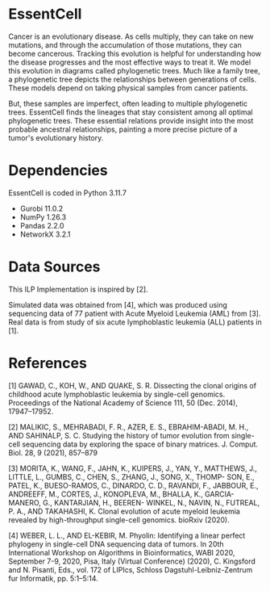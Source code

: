 # EssentCell 

Cancer is an evolutionary disease. As cells multiply, they can take on new mutations, and through the accumulation of those mutations, they can become cancerous. Tracking this evolution is helpful for understanding how the disease progresses and the most effective ways to treat it. We model this evolution in diagrams called phylogenetic trees. Much like a family tree, a phylogenetic tree depicts the relationships between generations of cells. These models depend on taking physical samples from cancer patients. 

But, these samples are imperfect, often leading to multiple phylogenetic trees. EssentCell finds the lineages that stay consistent among all optimal phylogenetic trees. These essential relations provide insight into the most probable ancestral relationships, painting a more precise picture of a tumor's evolutionary history. 


# Dependencies 

EssentCell is coded in Python 3.11.7
 * Gurobi 11.0.2
 * NumPy 1.26.3
 * Pandas 2.2.0
 * NetworkX 3.2.1


# Data Sources 

This ILP Implementation is inspired by \[2\]. 

Simulated data was obtained from \[4\], which was produced using sequencing data of 77 patient with Acute Myeloid Leukemia (AML) from \[3\]. Real data is from study of six acute lymphoblastic leukemia (ALL) patients in \[1\]. 


# References 
\[1\] GAWAD, C., KOH, W., AND QUAKE, S. R. Dissecting the clonal origins
of childhood acute lymphoblastic leukemia by single-cell genomics.
Proceedings of the National Academy of Science 111, 50 (Dec. 2014),
17947–17952.

\[2\] MALIKIC, S., MEHRABADI, F. R., AZER, E. S., EBRAHIM-ABADI,
M. H., AND SAHINALP, S. C. Studying the history of tumor evolution
from single-cell sequencing data by exploring the space of binary
matrices. J. Comput. Biol. 28, 9 (2021), 857–879

\[3\] MORITA, K., WANG, F., JAHN, K., KUIPERS, J., YAN, Y., MATTHEWS,
J., LITTLE, L., GUMBS, C., CHEN, S., ZHANG, J., SONG, X., THOMP-
SON, E., PATEL, K., BUESO-RAMOS, C., DINARDO, C. D., RAVANDI,
F., JABBOUR, E., ANDREEFF, M., CORTES, J., KONOPLEVA, M.,
BHALLA, K., GARCIA-MANERO, G., KANTARJIAN, H., BEEREN-
WINKEL, N., NAVIN, N., FUTREAL, P. A., AND TAKAHASHI, K. Clonal
evolution of acute myeloid leukemia revealed by high-throughput single-cell genomics. bioRxiv (2020).

\[4\] WEBER, L. L., AND EL-KEBIR, M. Phyolin: Identifying a linear
perfect phylogeny in single-cell DNA sequencing data of tumors. In
20th International Workshop on Algorithms in Bioinformatics, WABI
2020, September 7-9, 2020, Pisa, Italy (Virtual Conference) (2020),
C. Kingsford and N. Pisanti, Eds., vol. 172 of LIPIcs, Schloss Dagstuhl-Leibniz-Zentrum fur Informatik, pp. 5:1–5:14.

<!-- By obtaining SCS data from tumor tissue and observing the presence or absence of certain mutations in each sample, we can reconstruct the tumor's probable evolutionary history. This evolution can be represented in a phylogenetic tree, where the root is a non-cancerous cell and successive generations of nodes are cells with malignant mutations. Since the infinite sites assumption (ISA) states that any particular mutation is gained exactly once and cannot be lost after it has been gained, all child nodes retain all the mutations of their parents \textbf{cite ISA}. 

Equivalently, we may represent the sample of cells as an $m$ by $n$ binary matrix, $B$, where there are $m$ single cell samples and $n$ possible mutations. An entry $b_{ij} = 1$ if and only if mutation $j$ is present in cell $i$, and $b_{ij} = 0$ otherwise. Furthermore, we introduce the notion of a ``conflict'' to indicate whether a binary mutation matrix can represent an evolutionary tree with a perfect phylogeny. A matrix contains a conflict if it contains the submatrix or a permutation of the rows or columns of the submatrix: [0 1 / 1 0 / 1 1]. 

Given a binary m x n matrix, D, and a positive integer, k, this ILP finds the minimum number of entries that must be flipped from 0 to 1 to produce a conflict free matrix, if k entries are allowed to be flipped from 1 to 0. 
 -->
